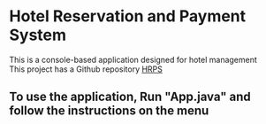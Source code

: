 # Hotel Reservation and Payment System
This is a console-based application designed for hotel management\
This project has a Github repository [HRPS](https://github.com/woonhulktin/HRPS)
## To use the application, Run "App.java" and follow the instructions on the menu